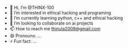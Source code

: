 - 👋 Hi, I’m @THINX-100
- 👀 I’m interested in ethical hacking and programing
- 🌱 I’m currently learning python, c++ and ethical hacking
- 💞️ I’m looking to collaborate on ai projects
- 📫 How to reach me thinula2009@gmail.com
- 😄 Pronouns: ...
- ⚡ Fun fact: ...

<!---
THINX-100/THINX-100 is a ✨ special ✨ repository because its `README.md` (this file) appears on your GitHub profile.
You can click the Preview link to take a look at your changes.
--->
